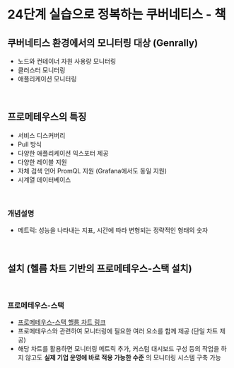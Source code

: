 # 24단계 실습으로 정복하는 쿠버네티스 - 책

## 쿠버네티스 환경에서의 모니터링 대상 (Genrally)

- 노드와 컨테이너 자원 사용량 모니터링
- 클러스터 모니터링
- 애플리케이션 모니터링

<br>

## 프로메테우스의 특징

- 서비스 디스커버리
- Pull 방식
- 다양한 애플리케이션 익스포터 제공
- 다양한 레이블 지원
- 자체 검색 언어 PromQL 지원 (Grafana에서도 동일 지원)
- 시계열 데이터베이스

<br>

### 개념설명

- 메트릭: 성능을 나타내는 지표, 시간에 따라 변형되는 정략적인 형태의 숫자

<br>

## 설치 (헬름 차트 기반의 프로메테우스-스택 설치)

<br>

### 프로메테우스-스택

- [프로메테우스-스택 핼름 차트 링크](https://github.com/prometheus-community/helm-charts/tree/main/charts/kube-prometheus-stack)
- 프로메테우스와 관련하여 모니터링에 필요한 여러 요소를 함께 제공 (단일 차트 제공)
- 해당 차트를 활용하면 모니터링 메트릭 추가, 커스텀 대시보드 구성 등의 작업을 하지 않고도 **실제 기업 운영에 바로 적용 가능한 수준** 의 모니터링 시스템 구축 가능

